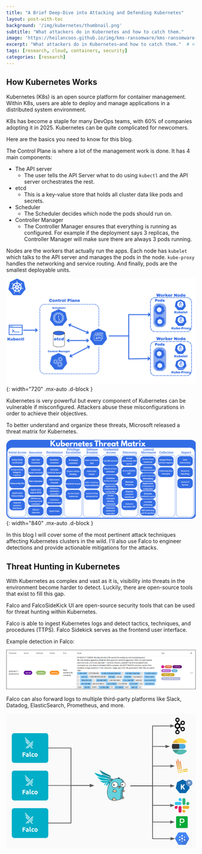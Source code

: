 ```yaml
---
title: "A Brief Deep-Dive into Attacking and Defending Kubernetes"
layout: post-with-toc
background: '/img/kubernetes/thumbnail.png'
subtitle: "What attackers do in Kubernetes and how to catch them."
image: 'https://heilancoos.github.io/img/kms-ransomware/kms-ransomware-diagram.png'
excerpt: "What attackers do in Kubernetes—and how to catch them."  # <-- used for description/meta
tags: [research, cloud, containers, security]
categories: [research]
---
```




## How Kubernetes Works
Kubernetes (K8s) is an open source platform for container management. Within K8s, users are able to deploy and manage applications in a distributed system environment.

K8s has become a staple for many DevOps teams, with 60% of companies adopting it in 2025\. Kubernetes can be quite complicated for newcomers.

Here are the basics you need to know for this blog.

The Control Plane is where a lot of the management work is done. It has 4 main components: 

* The API server  
  * The user tells the API Server what to do using `kubectl` and the API server orchestrates the rest.  
* etcd  
  * This is a key-value store that holds all cluster data like pods and secrets.  
* Scheduler   
  * The Scheduler decides which node the pods should run on.  
* Controller Manager  
  * The Controller Manager ensures that everything is running as configured. For example if the deployment says 3 replicas, the Controller Manager will make sure there are always 3 pods running.

Nodes are the workers that actually run the apps. Each node has `kubelet` which talks to the API server and manages the pods in the node. `kube-proxy` handles the networking and service routing. And finally, pods are the smallest deployable units.

![image01](/img/kubernetes/ControlPlane.png){: width="720" .mx-auto .d-block }

Kubernetes is very powerful but every component of Kubernetes can be vulnerable if misconfigured. Attackers abuse these misconfigurations in order to achieve their objectives. 

To better understand and organize these threats, Microsoft released a threat matrix for Kubernetes.

 ![image02](/img/kubernetes/threat-matrix.png){: width="840" .mx-auto .d-block }

In this blog I will cover some of the most pertinent attack techniques affecting Kubernetes clusters in the wild. I'll also use Falco to engineer detections and provide actionable mitigations for the attacks.

## Threat Hunting in Kubernetes

With Kubernetes as complex and vast as it is, visibility into threats in the environment become harder to detect. Luckily, there are open-source tools that exist to fill this gap.

Falco and FalcoSideKick UI are open-source security tools that can be used for threat hunting within Kubernetes.

Falco is able to ingest Kubernetes logs and detect tactics, techniques, and procedures (TTPS). Falco Sidekick serves as the frontend user interface.

Example detection in Falco:

![image03](/img/kubernetes/falco-example.png)

Falco can also forward logs to multiple third-party platforms like Slack, Datadog, ElasticSearch, Prometheus, and more.

![image04](/img/kubernetes/image.png)
